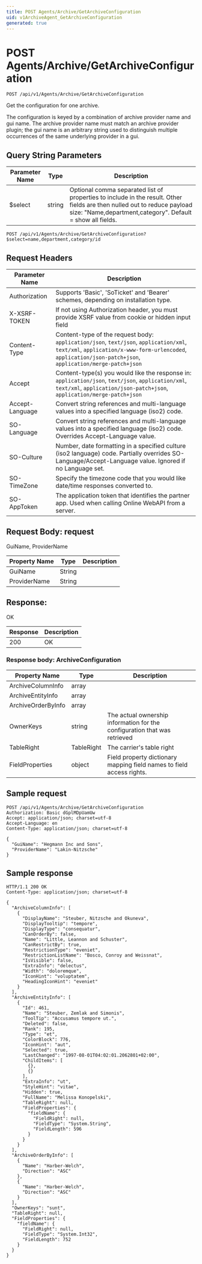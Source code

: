 ```yaml
---
title: POST Agents/Archive/GetArchiveConfiguration
uid: v1ArchiveAgent_GetArchiveConfiguration
generated: true
---
```


# POST Agents/Archive/GetArchiveConfiguration

```http
POST /api/v1/Agents/Archive/GetArchiveConfiguration
```

Get the configuration for one archive.


The configuration is keyed by a combination of archive provider name and gui name. The archive provider name must match an archive provider plugin; the gui name is an arbitrary string used to distinguish multiple occurrences of the same underlying provider in a gui.






## Query String Parameters

| Parameter Name | Type |  Description |
|----------------|------|--------------|
| $select | string |  Optional comma separated list of properties to include in the result. Other fields are then nulled out to reduce payload size: "Name,department,category". Default = show all fields. |

```http
POST /api/v1/Agents/Archive/GetArchiveConfiguration?$select=name,department,category/id
```


## Request Headers

| Parameter Name | Description |
|----------------|-------------|
| Authorization  | Supports 'Basic', 'SoTicket' and 'Bearer' schemes, depending on installation type. |
| X-XSRF-TOKEN   | If not using Authorization header, you must provide XSRF value from cookie or hidden input field |
| Content-Type | Content-type of the request body: `application/json`, `text/json`, `application/xml`, `text/xml`, `application/x-www-form-urlencoded`, `application/json-patch+json`, `application/merge-patch+json` |
| Accept         | Content-type(s) you would like the response in: `application/json`, `text/json`, `application/xml`, `text/xml`, `application/json-patch+json`, `application/merge-patch+json` |
| Accept-Language | Convert string references and multi-language values into a specified language (iso2) code. |
| SO-Language | Convert string references and multi-language values into a specified language (iso2) code. Overrides Accept-Language value. |
| SO-Culture | Number, date formatting in a specified culture (iso2 language) code. Partially overrides SO-Language/Accept-Language value. Ignored if no Language set. |
| SO-TimeZone | Specify the timezone code that you would like date/time responses converted to. |
| SO-AppToken | The application token that identifies the partner app. Used when calling Online WebAPI from a server. |

## Request Body: request 

GuiName, ProviderName 

| Property Name | Type |  Description |
|----------------|------|--------------|
| GuiName | String |  |
| ProviderName | String |  |

## Response:

OK

| Response | Description |
|----------------|-------------|
| 200 | OK |

### Response body: ArchiveConfiguration

| Property Name | Type |  Description |
|----------------|------|--------------|
| ArchiveColumnInfo | array |  |
| ArchiveEntityInfo | array |  |
| ArchiveOrderByInfo | array |  |
| OwnerKeys | string | The actual ownership information for the configuration that was retrieved |
| TableRight | TableRight | The carrier's table right |
| FieldProperties | object | Field property dictionary mapping field names to field access rights. |

## Sample request

```http!
POST /api/v1/Agents/Archive/GetArchiveConfiguration
Authorization: Basic dGplMDpUamUw
Accept: application/json; charset=utf-8
Accept-Language: en
Content-Type: application/json; charset=utf-8

{
  "GuiName": "Hegmann Inc and Sons",
  "ProviderName": "Lakin-Nitzsche"
}
```

## Sample response

```http_
HTTP/1.1 200 OK
Content-Type: application/json; charset=utf-8

{
  "ArchiveColumnInfo": [
    {
      "DisplayName": "Steuber, Nitzsche and Okuneva",
      "DisplayTooltip": "tempore",
      "DisplayType": "consequatur",
      "CanOrderBy": false,
      "Name": "Little, Leannon and Schuster",
      "CanRestrictBy": true,
      "RestrictionType": "eveniet",
      "RestrictionListName": "Bosco, Conroy and Weissnat",
      "IsVisible": false,
      "ExtraInfo": "delectus",
      "Width": "doloremque",
      "IconHint": "voluptatem",
      "HeadingIconHint": "eveniet"
    }
  ],
  "ArchiveEntityInfo": [
    {
      "Id": 461,
      "Name": "Steuber, Zemlak and Simonis",
      "ToolTip": "Accusamus tempore ut.",
      "Deleted": false,
      "Rank": 195,
      "Type": "et",
      "ColorBlock": 776,
      "IconHint": "aut",
      "Selected": true,
      "LastChanged": "1997-08-01T04:02:01.2062801+02:00",
      "ChildItems": [
        {},
        {}
      ],
      "ExtraInfo": "ut",
      "StyleHint": "vitae",
      "Hidden": true,
      "FullName": "Melissa Konopelski",
      "TableRight": null,
      "FieldProperties": {
        "fieldName": {
          "FieldRight": null,
          "FieldType": "System.String",
          "FieldLength": 596
        }
      }
    }
  ],
  "ArchiveOrderByInfo": [
    {
      "Name": "Harber-Welch",
      "Direction": "ASC"
    },
    {
      "Name": "Harber-Welch",
      "Direction": "ASC"
    }
  ],
  "OwnerKeys": "sunt",
  "TableRight": null,
  "FieldProperties": {
    "fieldName": {
      "FieldRight": null,
      "FieldType": "System.Int32",
      "FieldLength": 752
    }
  }
}
```